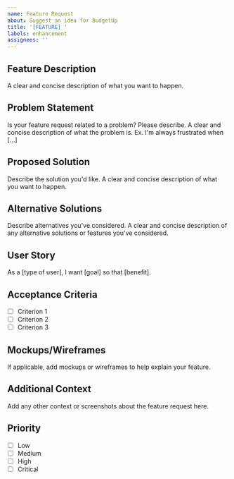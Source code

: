 ```yaml
---
name: Feature Request
about: Suggest an idea for BudgetUp
title: '[FEATURE] '
labels: enhancement
assignees: ''
---
```


## Feature Description

A clear and concise description of what you want to happen.

## Problem Statement

Is your feature request related to a problem? Please describe.
A clear and concise description of what the problem is. Ex. I'm always frustrated when [...]

## Proposed Solution

Describe the solution you'd like.
A clear and concise description of what you want to happen.

## Alternative Solutions

Describe alternatives you've considered.
A clear and concise description of any alternative solutions or features you've considered.

## User Story

As a [type of user], I want [goal] so that [benefit].

## Acceptance Criteria

- [ ] Criterion 1
- [ ] Criterion 2
- [ ] Criterion 3

## Mockups/Wireframes

If applicable, add mockups or wireframes to help explain your feature.

## Additional Context

Add any other context or screenshots about the feature request here.

## Priority

- [ ] Low
- [ ] Medium
- [ ] High
- [ ] Critical

